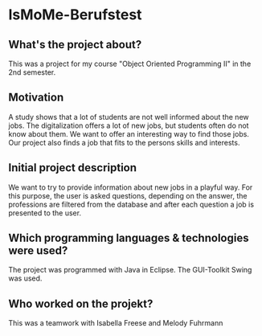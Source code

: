 # IsMoMe-Berufstest

## What's the project about?
This was a project for my course "Object Oriented Programming II" in the 2nd semester. 

## Motivation
A study shows that a lot of students are not well informed about the new jobs. The digitalization offers a lot of new jobs, but students often do not know about them. We want to offer an interesting way to find those jobs. Our project also finds a job that fits to the persons skills and interests. 

## Initial project description
We want to try to provide information about new jobs in a playful way. For this purpose, the user is asked questions, depending on the answer, the professions are filtered from the database and after each question a job is presented to the user. 

## Which programming languages & technologies were used?
The project was programmed with Java in Eclipse. The GUI-Toolkit Swing was used.

## Who worked on the projekt?
This was a teamwork with Isabella Freese and Melody Fuhrmann
